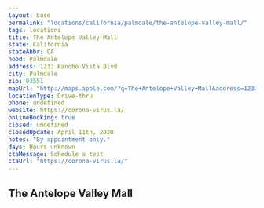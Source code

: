 ```yaml
---
layout: base
permalink: "locations/california/palmdale/the-antelope-valley-mall/"
tags: locations
title: The Antelope Valley Mall
state: California
stateAbbr: CA
hood: Palmdale
address: 1233 Rancho Vista Blvd
city: Palmdale
zip: 93551
mapUrl: "http://maps.apple.com/?q=The+Antelope+Valley+Mall&address=1233+Rancho+Vista+Blvd,Palmdale,California,93551"
locationType: Drive-thru
phone: undefined
website: https://corona-virus.la/
onlineBooking: true
closed: undefined
closedUpdate: April 11th, 2020
notes: "By appointment only."
days: Hours unknown
ctaMessage: Schedule a test
ctaUrl: "https://corona-virus.la/"
---
```

## The Antelope Valley Mall
